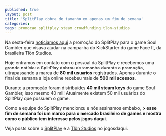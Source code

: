 ```yaml
---
published: true
layout: post
title: 'SplitPlay dobra de tamanho em apenas um fim de semana'
categories: 
tags: promocao splitplay steam crowdfunding tlon-studios
---
```

Na sexta-feira <a href="{{ site.baseurl }}/2015/03/27/soul-gambler-gratuito-e-kickstarter-de-face-it/">noticiamos aqui</a>
 a promoção do SplitPlay para o game Soul Gambler que visava ajudar na campanha do KickStarter do game Face It, da brasileira Tlön Studios.




Hoje entramos em contato com o pessoal da SplitPlay e recebemos uma grande notícia: o SplitPlay dobrou de tamanho durante a promoção, ultrapassando a marca de <strong>80 mil usuários</strong> registrados. Apenas durante o final de semana a loja online recebeu mais de **500 mil acessos**.

Durante a promoção foram distribuídos **40 mil steam keys** do game Soul Gambler, isso mesmo 40 mil! Atualmente existem 50 mil usuários do SplitPlay que possuem o game.

Como a equipe do SplitPlay mencionou e nós assinamos embaixo, <strong>> esse fim de semana foi um marco para o mercado brasileiro de games e mostra como o público tem interesse pelos jogos daqui</strong>.

Veja posts sobre o <a href="{{ site.baseurl }}/tags/splitplay/">SplitPlay</a>
 e a <a href="{{ site.baseurl }}/tags/tlon-studios/">Tlön Studios</a>
 no jogosdaqui.